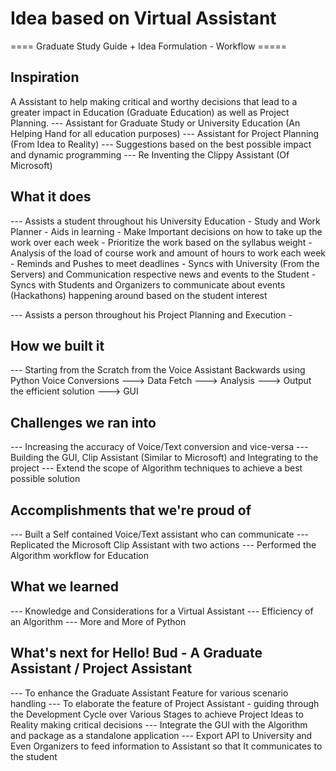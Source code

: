 # Idea based on Virtual Assistant 
==== Graduate Study Guide + Idea Formulation - Workflow =====

## Inspiration

A Assistant to help making critical and worthy decisions that lead to a greater impact in Education (Graduate Education) as well as Project Planning.
--- Assistant for Graduate Study or University Education (An Helping Hand for all education purposes) 
--- Assistant for Project Planning (From Idea to Reality)
--- Suggestions based on the best possible impact and dynamic programming
--- Re Inventing the Clippy Assistant (Of Microsoft)

## What it does
--- Assists a student throughout his University Education 
     - Study and Work Planner
     - Aids in learning
     - Make Important decisions on how to take up the work over each week
     - Prioritize the work based on the syllabus weight
     - Analysis of the load of course work and amount of hours to work each week
     - Reminds and Pushes to meet deadlines
     - Syncs with University (From the Servers) and Communication respective news and events to the Student
     - Syncs with Students and Organizers to communicate about events (Hackathons) happening around based on the     student interest

--- Assists a person throughout his Project Planning and Execution
    - 


## How we built it
--- Starting from the Scratch from the Voice Assistant Backwards using Python
     Voice Conversions ---> Data Fetch ---> Analysis ---> Output the efficient solution ---> GUI

## Challenges we ran into
--- Increasing the accuracy of Voice/Text conversion and vice-versa
--- Building the GUI, Clip Assistant (Similar to Microsoft) and Integrating to the project
--- Extend the scope of Algorithm techniques to achieve a best possible solution

## Accomplishments that we're proud of
--- Built a Self contained Voice/Text assistant who can communicate
--- Replicated the Microsoft Clip Assistant with two actions
--- Performed the Algorithm workflow for Education

## What we learned
--- Knowledge and Considerations for a Virtual Assistant
--- Efficiency of an Algorithm
--- More and More of Python

## What's next for Hello! Bud - A Graduate Assistant / Project Assistant
--- To enhance the Graduate Assistant Feature for various scenario handling
--- To elaborate the feature of Project Assistant - guiding through the Development Cycle over Various Stages to achieve Project Ideas to Reality making critical decisions
--- Integrate the GUI with the Algorithm and package as a standalone application
--- Export API to University and Even Organizers to feed information to Assistant so that It communicates to the student
